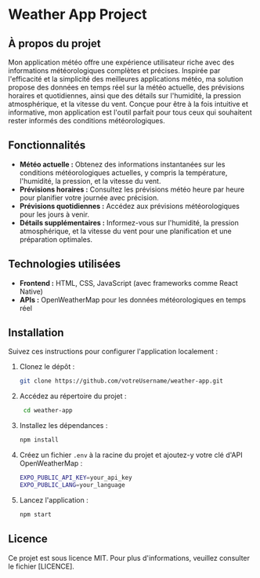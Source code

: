 # Weather App Project

## À propos du projet

Mon application météo offre une expérience utilisateur riche avec des informations météorologiques complètes et précises. Inspirée par l'efficacité et la simplicité des meilleures applications météo, ma solution propose des données en temps réel sur la météo actuelle, des prévisions horaires et quotidiennes, ainsi que des détails sur l'humidité, la pression atmosphérique, et la vitesse du vent. Conçue pour être à la fois intuitive et informative, mon application est l'outil parfait pour tous ceux qui souhaitent rester informés des conditions météorologiques.

## Fonctionnalités

- **Météo actuelle :** Obtenez des informations instantanées sur les conditions météorologiques actuelles, y compris la température, l'humidité, la pression, et la vitesse du vent.
- **Prévisions horaires :** Consultez les prévisions météo heure par heure pour planifier votre journée avec précision.
- **Prévisions quotidiennes :** Accédez aux prévisions météorologiques pour les jours à venir.
- **Détails supplémentaires :** Informez-vous sur l'humidité, la pression atmosphérique, et la vitesse du vent pour une planification et une préparation optimales.

[//]: # (- **Interface utilisateur conviviale :** Profitez d'une navigation facile et d'une conception visuelle agréable pour accéder rapidement aux informations dont vous avez besoin.)

## Technologies utilisées

- **Frontend :** HTML, CSS, JavaScript (avec frameworks comme React Native)
- **APIs :** OpenWeatherMap pour les données météorologiques en temps réel

## Installation

Suivez ces instructions pour configurer l'application localement :

1. Clonez le dépôt :
   ```bash
   git clone https://github.com/votreUsername/weather-app.git
    ```
2. Accédez au répertoire du projet :
   ```bash
    cd weather-app
    ```
3. Installez les dépendances :
    ```bash
    npm install
    ```
4. Créez un fichier `.env` à la racine du projet et ajoutez-y votre clé d'API OpenWeatherMap :
    ```bash
    EXPO_PUBLIC_API_KEY=your_api_key
    EXPO_PUBLIC_LANG=your_language
    ```
5. Lancez l'application :
    ```bash
    npm start
    ```

## Licence

Ce projet est sous licence MIT. Pour plus d'informations, veuillez consulter le fichier [LICENCE].